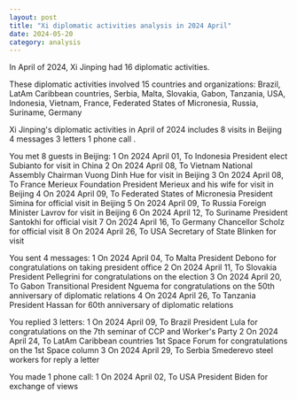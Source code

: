 ```yaml
---
layout: post
title: "Xi diplomatic activities analysis in 2024 April"
date: 2024-05-20
category: analysis
---
```


In April of 2024, Xi Jinping had 16 diplomatic activities.

These diplomatic activities involved 15 countries and organizations: 
Brazil, LatAm Caribbean countries, Serbia, Malta, Slovakia, Gabon, Tanzania, USA, Indonesia, Vietnam, France, Federated States of Micronesia, Russia, Suriname, Germany

Xi Jinping's diplomatic activities in April of 2024 includes 8 visits in Beijing 4 messages 3 letters 1 phone call .

You met 8 guests in Beijing:
1 On 2024 April 01, To Indonesia President elect Subianto for visit in China 
2 On 2024 April 08, To Vietnam National Assembly Chairman Vuong Dinh Hue for visit in Beijing 
3 On 2024 April 08, To France Merieux Foundation President Merieux and his wife for visit in Beijing 
4 On 2024 April 09, To Federated States of Micronesia President Simina for official visit in Beijing 
5 On 2024 April 09, To Russia Foreign Minister Lavrov for visit in Beijing 
6 On 2024 April 12, To Suriname President Santokhi for official visit 
7 On 2024 April 16, To Germany Chancellor Scholz for official visit 
8 On 2024 April 26, To USA Secretary of State Blinken for visit 

You sent 4 messages:
1 On 2024 April 04, To Malta President Debono for congratulations on taking president office 
2 On 2024 April 11, To Slovakia President Pellegrini for congratulations on the election 
3 On 2024 April 20, To Gabon Transitional President Nguema for congratulations on the 50th anniversary of diplomatic relations 
4 On 2024 April 26, To Tanzania President Hassan for 60th anniversary of diplomatic relations 

You replied 3 letters:
1 On 2024 April 09, To Brazil President Lula for congratulations on the 7th seminar of CCP and Worker's Party 
2 On 2024 April 24, To LatAm Caribbean countries 1st Space Forum for congratulations on the 1st Space column 
3 On 2024 April 29, To Serbia Smederevo steel workers for reply a letter 

You made 1 phone call:
1 On 2024 April 02, To USA President Biden for exchange of views 
